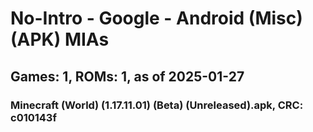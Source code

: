# No-Intro - Google - Android (Misc) (APK) MIAs
## Games: 1, ROMs: 1, as of 2025-01-27
### Minecraft (World) (1.17.11.01) (Beta) (Unreleased).apk, CRC: c010143f
